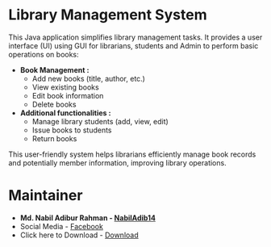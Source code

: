 # Library Management System


This Java application simplifies library management tasks. It provides a user interface (UI) using GUI for librarians, students and Admin to perform basic operations on books:

* **Book Management :**
    * Add new books (title, author, etc.)
    * View existing books
    * Edit book information 
    * Delete books 
* **Additional functionalities :**
    * Manage library students (add, view, edit)
    * Issue books to students 
    * Return books

This user-friendly system helps librarians efficiently manage book records and potentially member information, improving library operations.


# Maintainer
* **Md. Nabil Adibur Rahman - [NabilAdib14](https://github.com/NabilAdib14)**
* Social Media - 
[Facebook](https://www.facebook.com/nabil.adib.1412)
* Click here to Download - 
[Download](https://drive.google.com/uc?export=1sN9sKLIZ-mHPZhBG6GrahdYiVFHImEdB)
